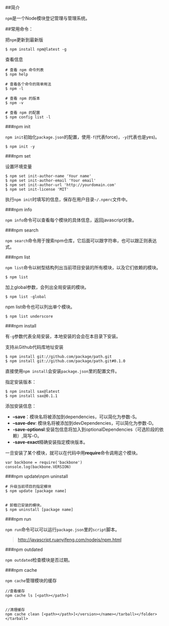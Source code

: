 ##简介

`npm`是一个Node模块登记管理与管理系统。

##常用命令：

把`npm`更新到最新版

    $ npm install npm@latest -g

查看信息

```
# 查看 npm 命令列表
$ npm help

# 查看各个命令的简单用法
$ npm -l

# 查看 npm 的版本
$ npm -v

# 查看 npm 的配置
$ npm config list -l
```

###npm init

`npm init`初始化`package.json`的配置，使用`-f`(代表force)，`-y`(代表也是yes)。

    $ npm init -y

###npm set 

设置环境变量

``` 
$ npm set init-author-name 'Your name'
$ npm set init-author-email 'Your email'
$ npm set init-author-url 'http://yourdomain.com'
$ npm set init-license 'MIT'
```

执行`npm init`时填写的信息，保存在用户目录`~/.npmrc`文件中。

###npm info

`npm info`命令可以查看每个模块的具体信息，返回javascript对象。

###npm search

`npm search`命令用于搜索npm仓库，它后面可以跟字符串，也可以跟正则表达式。

###npm list 

`npm list`命令以树型结构列出当前项目安装的所有模块，以及它们依赖的模块。

    $ npm list

加上global参数，会列出全局安装的模块。

    $ npm list -global

npm list命令也可以列出单个模块。

    $ npm list underscore

###npm install

有`-g`参数代表全局安装，本地安装的会会在本目录下安装。

支持从Github代码库地址安装

    $ npm install git://github.com/package/path.git
    $ npm install git://github.com/package/path.git#0.1.0

直接使用`npm install`会安装`package.json`里的配置文件。

指定安装版本：

``` 
$ npm install sax@latest
$ npm install sax@0.1.1
```

添加安装信息：

 - **–save**：模块名将被添加到dependencies，可以简化为参数-S。
 - **–save-dev**: 模块名将被添加到devDependencies，可以简化为参数-D。
 - **-save-optionsl**:安装包信息将加入到optionalDependencies（可选阶段的依赖）,简写-O。
 - **-save-exact**精确安装指定模块版本。


一旦安装了某个模块，就可以在代码中用**require**命令调用这个模块。


    var backbone = require('backbone')
    console.log(backbone.VERSION)


###npm update\npm uninstall

```
# 升级当前项目的指定模块
$ npm update [package name]


# 卸载已安装的模块。
$ npm uninstall [package name]
```

###npm run

`npm run`命令可以可以运行`package.json`里的`script`脚本。

>http://javascript.ruanyifeng.com/nodejs/npm.html


###npm outdated 

`npm outdated`检查模块是否过期。

###npm cache

`npm cache`管理模块的缓存

    //查看缓存
    npm cache ls [<path></path>]
    

    //清理缓存
    npm cache clean [<path></path>]</version></name></tarball></folder></tarball>
















